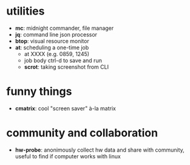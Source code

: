 # utilities
- **mc**: midnight commander, file manager
- **jq**: command line json processor
- **btop**: visual resource monitor
- **at**: scheduling a one-time job
  - at XXXX (e.g. 0859, 1245)
  - job body
  ctrl-d to save and run
  - **scrot**: taking screenshot from CLI

# funny things
- **cmatrix**: cool "screen saver" à-la matrix

# community and collaboration
- **hw-probe**: anonimously collect hw data and share with community, useful to find if computer works with linux
